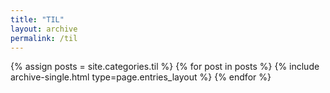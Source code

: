```yaml
---
title: "TIL"
layout: archive
permalink: /til
---
```



{% assign posts = site.categories.til %}
{% for post in posts %} {% include archive-single.html type=page.entries_layout %} {% endfor %}

